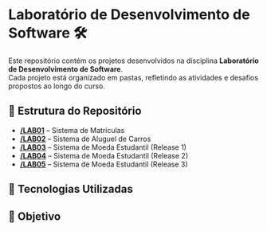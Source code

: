 # Laboratório de Desenvolvimento de Software 🛠️
Este repositório contém os projetos desenvolvidos na disciplina **Laboratório de Desenvolvimento de Software**.  
Cada projeto está organizado em pastas, refletindo as atividades e desafios propostos ao longo do curso.

## 📂 Estrutura do Repositório
- [**/LAB01**](./LAB01) – Sistema de Matrículas
- [**/LAB02**](./LAB02) – Sistema de Aluguel de Carros
- [**/LAB03**](./LAB03) – Sistema de Moeda Estudantil (Release 1)
- [**/LAB04**](./LAB04) – Sistema de Moeda Estudantil (Release 2)
- [**/LAB05**](./LAB05) – Sistema de Moeda Estudantil (Release 3)

## 🚀 Tecnologias Utilizadas

## 📌 Objetivo
